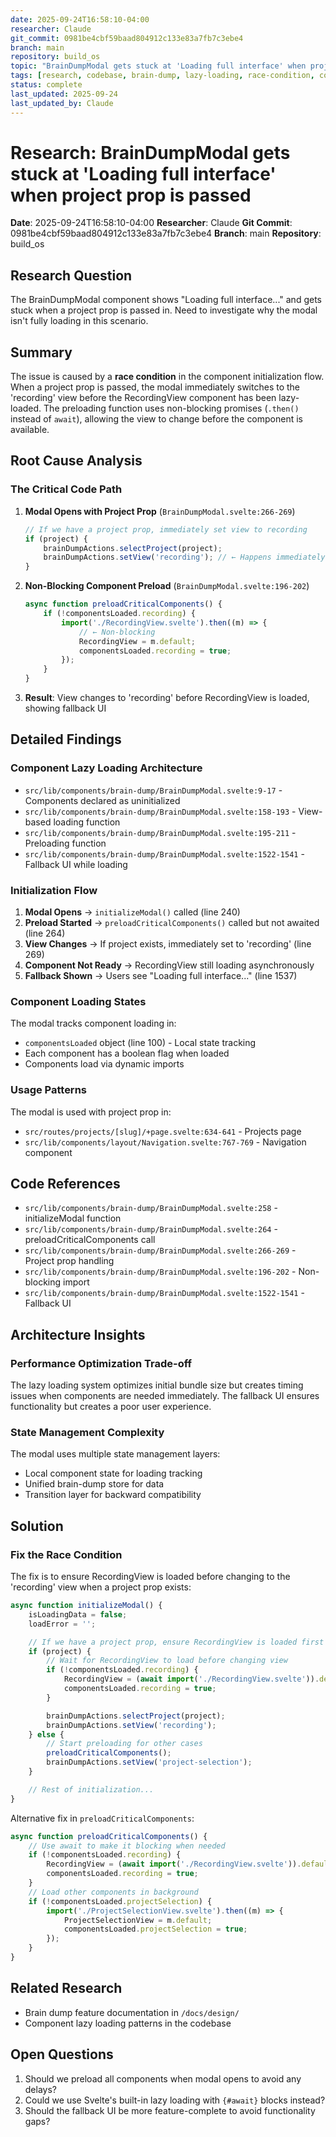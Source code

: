 ```yaml
---
date: 2025-09-24T16:58:10-04:00
researcher: Claude
git_commit: 0981be4cbf59baad804912c133e83a7fb7c3ebe4
branch: main
repository: build_os
topic: "BrainDumpModal gets stuck at 'Loading full interface' when project prop is passed"
tags: [research, codebase, brain-dump, lazy-loading, race-condition, component-loading]
status: complete
last_updated: 2025-09-24
last_updated_by: Claude
---
```


# Research: BrainDumpModal gets stuck at 'Loading full interface' when project prop is passed

**Date**: 2025-09-24T16:58:10-04:00
**Researcher**: Claude
**Git Commit**: 0981be4cbf59baad804912c133e83a7fb7c3ebe4
**Branch**: main
**Repository**: build_os

## Research Question

The BrainDumpModal component shows "Loading full interface..." and gets stuck when a project prop is passed in. Need to investigate why the modal isn't fully loading in this scenario.

## Summary

The issue is caused by a **race condition** in the component initialization flow. When a project prop is passed, the modal immediately switches to the 'recording' view before the RecordingView component has been lazy-loaded. The preloading function uses non-blocking promises (`.then()` instead of `await`), allowing the view to change before the component is available.

## Root Cause Analysis

### The Critical Code Path

1. **Modal Opens with Project Prop** (`BrainDumpModal.svelte:266-269`)

    ```typescript
    // If we have a project prop, immediately set view to recording
    if (project) {
    	brainDumpActions.selectProject(project);
    	brainDumpActions.setView('recording'); // ← Happens immediately
    }
    ```

2. **Non-Blocking Component Preload** (`BrainDumpModal.svelte:196-202`)

    ```typescript
    async function preloadCriticalComponents() {
    	if (!componentsLoaded.recording) {
    		import('./RecordingView.svelte').then((m) => {
    			// ← Non-blocking
    			RecordingView = m.default;
    			componentsLoaded.recording = true;
    		});
    	}
    }
    ```

3. **Result**: View changes to 'recording' before RecordingView is loaded, showing fallback UI

## Detailed Findings

### Component Lazy Loading Architecture

- `src/lib/components/brain-dump/BrainDumpModal.svelte:9-17` - Components declared as uninitialized
- `src/lib/components/brain-dump/BrainDumpModal.svelte:158-193` - View-based loading function
- `src/lib/components/brain-dump/BrainDumpModal.svelte:195-211` - Preloading function
- `src/lib/components/brain-dump/BrainDumpModal.svelte:1522-1541` - Fallback UI while loading

### Initialization Flow

1. **Modal Opens** → `initializeModal()` called (line 240)
2. **Preload Started** → `preloadCriticalComponents()` called but not awaited (line 264)
3. **View Changes** → If project exists, immediately set to 'recording' (line 269)
4. **Component Not Ready** → RecordingView still loading asynchronously
5. **Fallback Shown** → Users see "Loading full interface..." (line 1537)

### Component Loading States

The modal tracks component loading in:

- `componentsLoaded` object (line 100) - Local state tracking
- Each component has a boolean flag when loaded
- Components load via dynamic imports

### Usage Patterns

The modal is used with project prop in:

- `src/routes/projects/[slug]/+page.svelte:634-641` - Projects page
- `src/lib/components/layout/Navigation.svelte:767-769` - Navigation component

## Code References

- `src/lib/components/brain-dump/BrainDumpModal.svelte:258` - initializeModal function
- `src/lib/components/brain-dump/BrainDumpModal.svelte:264` - preloadCriticalComponents call
- `src/lib/components/brain-dump/BrainDumpModal.svelte:266-269` - Project prop handling
- `src/lib/components/brain-dump/BrainDumpModal.svelte:196-202` - Non-blocking import
- `src/lib/components/brain-dump/BrainDumpModal.svelte:1522-1541` - Fallback UI

## Architecture Insights

### Performance Optimization Trade-off

The lazy loading system optimizes initial bundle size but creates timing issues when components are needed immediately. The fallback UI ensures functionality but creates a poor user experience.

### State Management Complexity

The modal uses multiple state management layers:

- Local component state for loading tracking
- Unified brain-dump store for data
- Transition layer for backward compatibility

## Solution

### Fix the Race Condition

The fix is to ensure RecordingView is loaded before changing to the 'recording' view when a project prop exists:

```typescript
async function initializeModal() {
	isLoadingData = false;
	loadError = '';

	// If we have a project prop, ensure RecordingView is loaded first
	if (project) {
		// Wait for RecordingView to load before changing view
		if (!componentsLoaded.recording) {
			RecordingView = (await import('./RecordingView.svelte')).default;
			componentsLoaded.recording = true;
		}

		brainDumpActions.selectProject(project);
		brainDumpActions.setView('recording');
	} else {
		// Start preloading for other cases
		preloadCriticalComponents();
		brainDumpActions.setView('project-selection');
	}

	// Rest of initialization...
}
```

Alternative fix in `preloadCriticalComponents`:

```typescript
async function preloadCriticalComponents() {
	// Use await to make it blocking when needed
	if (!componentsLoaded.recording) {
		RecordingView = (await import('./RecordingView.svelte')).default;
		componentsLoaded.recording = true;
	}
	// Load other components in background
	if (!componentsLoaded.projectSelection) {
		import('./ProjectSelectionView.svelte').then((m) => {
			ProjectSelectionView = m.default;
			componentsLoaded.projectSelection = true;
		});
	}
}
```

## Related Research

- Brain dump feature documentation in `/docs/design/`
- Component lazy loading patterns in the codebase

## Open Questions

1. Should we preload all components when modal opens to avoid any delays?
2. Could we use Svelte's built-in lazy loading with `{#await}` blocks instead?
3. Should the fallback UI be more feature-complete to avoid functionality gaps?
